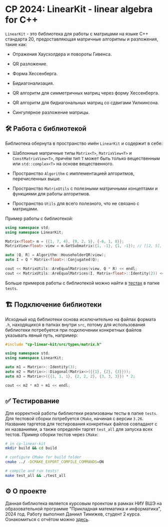 # CP 2024: LinearKit - linear algebra for C++

`LinearKit` - это библиотека для работы с матрицами на языке C++ стандарта 20, предоставляющая матричные алгоритмы и разложения, такие как:

- Отражения Хаусхолдера и повороты Гивенса.

- QR разложение.

- Форма Хессенберга.

- Бидиагонализация.

- QR алгоритм для симметричных матриц через форму Хессенберга.

- QR алгоритм для бидиагональных матриц со сдвигами Уилкинсона.

- Сингулярное разложение матрицы.

## 🛠️ Работа с библиотекой

Библиотека обернута в пространство имён `LinearKit` и содержит в себе:

- Шаблонные матричные типы `Matrix<T>`, `MatrixView<T>` и `ConstMatrixView<T>`, причём тип `T` может быть только вещественным или `std::complex<T>` на основе вещественного.

- Пространство `Algorithm` с имплементацией алгоритмов, перечисленных выше.

- Пространство `MatrixUtils` с полезными матричными концептами и функциями для работы алгоритмов.

- Пространство `Utils` для всего полезного, что не связано с матрицами.

Пример работы с библиотекой:

```cpp
using namespace std;
using namespace LinearKit;

Matrix<float> m = {{1, 7, 4}, {9, 2, 5}, {-6, 1, 8}};
MatrixView<float> view = m.GetSubmatrix({1, -1}, {1, -1}); // [[2, 5], [1, 8]]

auto [Q, R] = Algorithm::HouseholderQR(view);
auto I = Q * Matrix<float>::Conjugated(Q);

cout << MatrixUtils::AreEqualMatrices(view, Q * R) << endl;
cout << MatrixUtils::AreEqualMatrices(I, Matrix<float>::Identity(2)) << endl;
```

Больше примеров работы с библиотекой можно найти в [тестах](tests) в папке `tests`.

## 🏗️ Подключение библиотеки

Исходный код библиотеки основа исключительно на файлах формата `.h`, находящихся в папках внутри `src`, потому для использования библиотеки потребуется при подключении конкретных файлов указывать явный путь, например:

```cpp
#include "cp-linear-kit/src/types/matrix.h"

using namespace std;
using namespace LinearKit;

auto m1 = Matrix<>::Identity(3);
auto m2 = Matrix<>::Diagonal(Matrix<>({{1}, {2}, {3}}));
auto m3 = Matrix<>({{1, 1, 1}, {2, 2, 2}, {3, 3, 3}}) * 2;

cout << m2 * m3 + m1 << endl;
```

## ✅ Тестирование

Для корректной работы библиотеки реализованы тесты в папке `tests`. Для тестовой сборки потребуется `CMake`, начиная с версии `3.26`. Название таргетов для тестирования конкретных файлов совпадают с их названиями, а также определён таргет `test_all` для запуска всех тестов. Пример сборки тестов через `CMake`:
```bash
# in cp-linear-kit
mkdir build && cd build

# configure CMake for build folder
cmake ../ -DCMAKE_EXPORT_COMPILE_COMMANDS=ON

# compile and run tests!
make test_all && ./test_all
```

## ⚙️ О проекте

Данная библиотека является курсовым проектом в рамках НИУ ВШЭ на образовательной программе "Прикладная математика и информатика", 2024 год. Работу выполнил Даниил Тимижев, студент 2 курса. Ознакомиться с отчётом можно [здесь](CP_Report.pdf).
